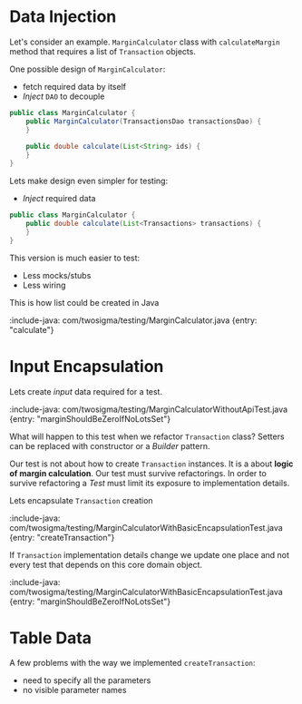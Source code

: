 # Data Injection

Let's consider an example. 
`MarginCalculator` class with `calculateMargin` method that requires a list of `Transaction` objects.
 
One possible design of `MarginCalculator`:
* fetch required data by itself
* *Inject* `DAO` to decouple
 
```java
public class MarginCalculator {
    public MarginCalculator(TransactionsDao transactionsDao) {
    }
    
    public double calculate(List<String> ids) {
    }
}
```

Lets make design even simpler for testing:
* *Inject* required data

```java
public class MarginCalculator {
    public double calculate(List<Transactions> transactions) {
    }
}
```

This version is much easier to test:
* Less mocks/stubs
* Less wiring

This is how list could be created in Java

:include-java: com/twosigma/testing/MarginCalculator.java {entry: "calculate"}

# Input Encapsulation

Lets create *input* data required for a test.

:include-java: com/twosigma/testing/MarginCalculatorWithoutApiTest.java {entry: "marginShouldBeZeroIfNoLotsSet"}

What will happen to this test when we refactor `Transaction` class? Setters can be replaced with constructor or a *Builder* pattern.

Our test is not about how to create `Transaction` instances. It is a about **logic of margin calculation**.
Our test must survive refactorings. 
In order to survive refactoring a *Test* must limit its exposure to implementation details.

Lets encapsulate `Transaction` creation

:include-java: com/twosigma/testing/MarginCalculatorWithBasicEncapsulationTest.java {entry: "createTransaction"}
 
If `Transaction` implementation details change we update one place and not every test that depends 
on this core domain object.

:include-java: com/twosigma/testing/MarginCalculatorWithBasicEncapsulationTest.java {entry: "marginShouldBeZeroIfNoLotsSet"}

# Table Data

A few problems with the way we implemented `createTransaction`:
* need to specify all the parameters
* no visible parameter names 